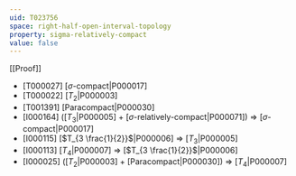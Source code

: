 ```yaml
---
uid: T023756
space: right-half-open-interval-topology
property: sigma-relatively-compact
value: false
---
```

[[Proof]]

* [T000027] [$\sigma$-compact|P000017]
* [T000022] [$T_2$|P000003]
* [T001391] [Paracompact|P000030]
* [I000164] ([$T_3$|P000005] + [$\sigma$-relatively-compact|P000071]) => [$\sigma$-compact|P000017]
* [I000115] [$T_{3 \frac{1}{2}}$|P000006] => [$T_3$|P000005]
* [I000113] [$T_4$|P000007] => [$T_{3 \frac{1}{2}}$|P000006]
* [I000025] ([$T_2$|P000003] + [Paracompact|P000030]) => [$T_4$|P000007]


